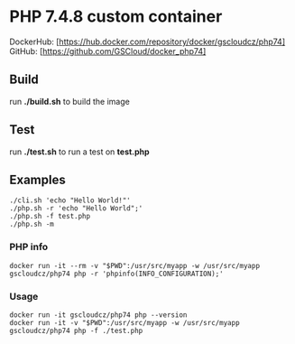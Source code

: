 # PHP 7.4.8 custom container

DockerHub: [https://hub.docker.com/repository/docker/gscloudcz/php74]  
GitHub: [https://github.com/GSCloud/docker_php74]

## Build

run **./build.sh** to build the image

## Test

run **./test.sh** to run a test on **test.php**

## Examples

`./cli.sh 'echo "Hello World!"'`  
`./php.sh -r 'echo "Hello World";'`  
`./php.sh -f test.php`  
`./php.sh -m`

### PHP info

`docker run -it --rm -v "$PWD":/usr/src/myapp -w /usr/src/myapp gscloudcz/php74 php -r 'phpinfo(INFO_CONFIGURATION);'`

### Usage

`docker run -it gscloudcz/php74 php --version`  
`docker run -it -v "$PWD":/usr/src/myapp -w /usr/src/myapp gscloudcz/php74 php -f ./test.php`
